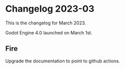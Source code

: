 # Changelog 2023-03

This is the changelog for March 2023.

Godot Engine 4.0 launched on March 1st.

## Fire

Upgrade the documentation to point to github actions.